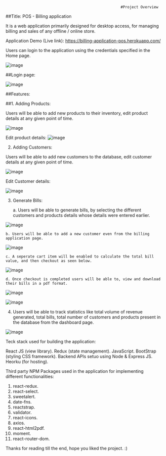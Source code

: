                                                         #Project Overview

##Title: POS - Billing application

It is a web application primarily designed for desktop access, for managing billing and sales of any offline / online store.

Application Demo (Live link): https://billing-application-pos.herokuapp.com/

Users can login to the application using the credentials specified in the Home page.

![image](https://user-images.githubusercontent.com/84494799/121147828-dc186780-c85e-11eb-9313-e93e697fc367.png)

##Login page:

![image](https://user-images.githubusercontent.com/84494799/121147930-f4888200-c85e-11eb-952b-68ca19c6bcec.png)


##Features:

##1. Adding Products:

Users will be able to add new products to their inventory, edit product details at any given point of time.

![image](https://user-images.githubusercontent.com/84494799/121143120-51356e00-c85a-11eb-917e-bff36c871c08.png)

Edit product details:
![image](https://user-images.githubusercontent.com/84494799/121144258-724a8e80-c85b-11eb-9705-a69f6a8747c3.png)

2. Adding Customers: 

Users will be able to add new customers to the database, edit customer details at any given point of time.

![image](https://user-images.githubusercontent.com/84494799/121144485-aa51d180-c85b-11eb-8041-a53be6a530b9.png)

Edit Customer details:

![image](https://user-images.githubusercontent.com/84494799/121144682-da997000-c85b-11eb-98a6-c6a49cb0298e.png)

3. Generate Bills:

    a. Users will be able to generate bills, by selecting the different customers and products details whose details were entered earlier.

![image](https://user-images.githubusercontent.com/84494799/121145155-47ad0580-c85c-11eb-9b7e-c81debeb31e3.png)

    b. Users will be able to add a new customer even from the billing application page.
    
![image](https://user-images.githubusercontent.com/84494799/121146112-4203ef80-c85d-11eb-8c89-ba69f0eded0d.png)

    c. A seperate cart item will be enabled to calculate the total bill value, and then checkout as seen below.
    
 ![image](https://user-images.githubusercontent.com/84494799/121146775-e38b4100-c85d-11eb-944c-537ea14ddbe8.png)

    d. Once checkout is completed users will be able to, view and download their bills in a pdf format.
    
 ![image](https://user-images.githubusercontent.com/84494799/121146973-133a4900-c85e-11eb-8724-d792c0b2dccb.png)

![image](https://user-images.githubusercontent.com/84494799/121147140-3c5ad980-c85e-11eb-8cbe-f704d057516e.png)

4. Users will be able to track statistics like total volume of revenue generated, total bills, total number of customers and products present in the database from the dashboard page.

![image](https://user-images.githubusercontent.com/84494799/121147633-aa070580-c85e-11eb-8aa0-375cd218f215.png)

Teck stack used for building the application:

React JS (view library).
Redux (state management).
JavaScript.
BootStrap (styling CSS framework).
Backend APIs setuo using Node & Express JS.
Heorku (for hosting).

Third party NPM Packages used in the application for implementing different functionalities:

1.	react-redux.
2.	react-select.
3.	sweetalert.
4.	date-fns.
5.	reactstrap. 
6.	validator.
7.	react-icons. 
8.	axios.
9.	react-html2pdf.
10.	moment.
11. react-router-dom.

Thanks for reading till the end, hope you liked the project. :)

